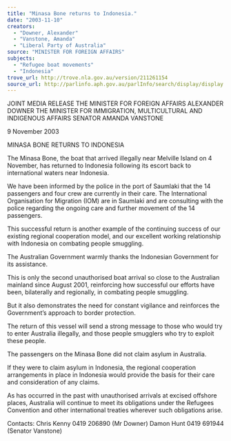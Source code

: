 ```yaml
---
title: "Minasa Bone returns to Indonesia."
date: "2003-11-10"
creators:
  - "Downer, Alexander"
  - "Vanstone, Amanda"
  - "Liberal Party of Australia"
source: "MINISTER FOR FOREIGN AFFAIRS"
subjects:
  - "Refugee boat movements"
  - "Indonesia"
trove_url: http://trove.nla.gov.au/version/211261154
source_url: http://parlinfo.aph.gov.au/parlInfo/search/display/display.w3p;query=Id%3A%22media/pressrel/YOUA6%22
---
```


 

 

 

 

 JOINT MEDIA RELEASE  THE MINISTER FOR FOREIGN AFFAIRS ALEXANDER DOWNER    THE MINISTER FOR IMMIGRATION, MULTICULTURAL AND INDIGENOUS  AFFAIRS SENATOR AMANDA VANSTONE 

 9  November 2003 

 

 MINASA BONE RETURNS TO INDONESIA   

 The Minasa Bone, the boat that arrived illegally near Melville Island on 4 November,  has returned to Indonesia following its escort back to international waters near  Indonesia.   

 We have been informed by the police in the port of Saumlaki that the 14 passengers  and four crew are currently in their care.  The International Organisation for  Migration (IOM) are in Saumlaki and are consulting with the police regarding the  ongoing care and further movement of the 14 passengers.   

 This successful return is another example of the continuing success of our existing  regional cooperation model, and our excellent working relationship  with Indonesia on  combating people smuggling.   

 The Australian Government warmly thanks the Indonesian Government for its  assistance.   

 This is only the second unauthorised boat arrival so close to the Australian mainland  since August 2001, reinforcing how successful our efforts have been, bilaterally and  regionally, in combating people smuggling.   

 But it also demonstrates the need for constant vigilance and reinforces the  Government’s approach to border protection.   

 The return of this vessel will send a strong message to those who would try to enter  Australia illegally, and those people smugglers who try to exploit these people.   

 The passengers on the Minasa Bone did not claim asylum in Australia.    

 If they were to claim asylum in Indonesia, the regional cooperation arrangements in  place in Indonesia would provide the basis for their care and consideration of any  claims.   

 As has occurred in the past with unauthorised arrivals at excised offshore places,  Australia will continue to meet its obligations under the Refugees Convention and  other international treaties wherever such obligations arise.   

 Contacts: Chris Kenny  0419 206890 (Mr Downer)    Damon Hunt 0419 691944 (Senator Vanstone) 

 

 

 

 

 

